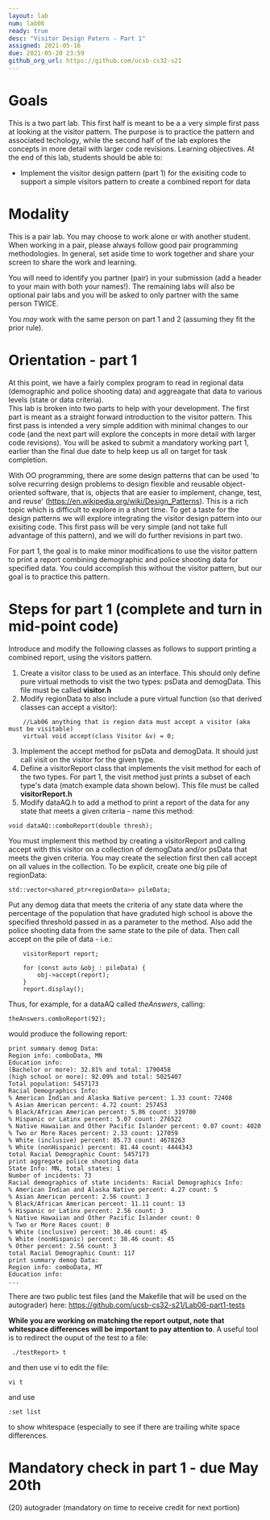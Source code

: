 ```yaml
---
layout: lab
num: lab06
ready: true
desc: "Visitor Design Patern - Part 1"
assigned: 2021-05-16
due: 2021-05-20 23:59
github_org_url: https://github.com/ucsb-cs32-s21
---
```


Goals
=====

This is a two part lab.  This first half is meant to be a a very simple first pass at looking at the visitor pattern.  The purpose is to practice the pattern and associated techology, while the second half of the lab explores the concepts in more detail with larger code revisions.  Learning objectives. At the end of this lab, students should be able to:

-  Implement the visitor design pattern (part 1) for the exisiting code to support a simple visitors pattern to create a combined report for data


Modality
============
This is a pair lab.  You may choose to work alone or with another student.  When working in a pair, please always follow good pair programming methodologies.  In general, set aside time to work together and share your screen to share the work and learning.  

You will need to identify you partner (pair) in your submission (add a header to your main with both your names!).  The remaining labs will also be optional pair labs and you will be asked to only partner with the same person TWICE.  

You *may* work with the same person on part 1 and 2 (assuming they fit the prior rule).

Orientation - part 1
============
At this point, we have a fairly complex program to read in regional data (demographic and police shooting data) and aggreagate that data to various levels (state or data criteria).  
This lab is broken into two parts to help with your development.  The first part is meant as a straight forward introduction to the visitor pattern.  This first pass is intended a very simple addition with minimal changes to our code (and the next part will explore the concepts in more detail with larger code revisions). You will be asked to submit a mandatory working part 1, earlier than the final due date to help keep us all on target for task completion.

With OO programming, there are some design patterns that can be used 'to solve recurring design problems to design flexible and reusable object-oriented software, that is, objects that are easier to implement, change, test, and reuse' (https://en.wikipedia.org/wiki/Design_Patterns).  This is a rich topic which is difficult to explore in a short time.  To get a taste for the design patterns we will explore integrating the visitor design pattern into our exisiting code.  This first pass will be very simple (and not take full advantage of this pattern), and we will do further revisions in part two.

For part 1, the goal is to make minor modifications to use the visitor pattern to print a report combining demographic and police shooting data for specified data.  You could accomplish this without the visitor pattern, but our goal is to practice this pattern.

Steps for part 1 (complete and turn in mid-point code)
============
Introduce and modify the following classes as follows to support printing a combined report, using the visitors pattern.
1) Create a visitor class to be used as an interface.  This should only define pure virtual methods to visit the two types: psData and demogData.  This file must be called **visitor.h**
2) Modify regionData to also include a pure virtual function (so that derived classes can accept a visitor):
```
    //Lab06 anything that is region data must accept a visitor (aka must be visitable)
    virtual void accept(class Visitor &v) = 0;
```
3) Implement the accept method for psData and demogData.  It should just call visit on the visitor for the given type.
4) Define a visitorReport class that implements the visit method for each of the two types.  For part 1, the visit method just prints a subset of each type's data (match example data shown below).  This file must be called **visitorReport.h**
5) Modify dataAQ.h to add a method to print a report of the data for any state that meets a given criteria - name this method:
```
void dataAQ::comboReport(double thresh);
```
You must implement this method by creating a visitorReport and calling accept with this visitor on a collection of demogData and/or psData that meets the given criteria. You may create the selection first then call accept on all values in the collection.  To be explicit, create one big pile of regionData:
```
std::vector<shared_ptr<regionData>> pileData;
```
Put any demog data that meets the criteria of any state data where the percentage of the population that have graduted high school is above the specified threshold passed in as a parameter to the method.  Also add the police shooting data from the same state to the pile of data.  Then call accept on the pile of data - i.e.:
```
    visitorReport report;

    for (const auto &obj : pileData) {
        obj->accept(report);
    }
    report.display();
 ```

Thus, for example, for a dataAQ called *theAnswers*, calling:
```
theAnswers.comboReport(92);
```
would produce the following report:
```
print summary demog Data:
Region info: comboData, MN
Education info:
(Bachelor or more): 32.81% and total: 1790458
(high school or more): 92.09% and total: 5025407
Total population: 5457173
Racial Demographics Info: 
% American Indian and Alaska Native percent: 1.33 count: 72408
% Asian American percent: 4.72 count: 257453
% Black/African American percent: 5.86 count: 319700
% Hispanic or Latinx percent: 5.07 count: 276522
% Native Hawaiian and Other Pacific Islander percent: 0.07 count: 4020
% Two or More Races percent: 2.33 count: 127059
% White (inclusive) percent: 85.73 count: 4678263
% White (nonHispanic) percent: 81.44 count: 4444343
total Racial Demographic Count: 5457173
print aggregate police shooting data 
State Info: MN, total states: 1
Number of incidents: 73
Racial demographics of state incidents: Racial Demographics Info: 
% American Indian and Alaska Native percent: 4.27 count: 5
% Asian American percent: 2.56 count: 3
% Black/African American percent: 11.11 count: 13
% Hispanic or Latinx percent: 2.56 count: 3
% Native Hawaiian and Other Pacific Islander count: 0
% Two or More Races count: 0
% White (inclusive) percent: 38.46 count: 45
% White (nonHispanic) percent: 38.46 count: 45
% Other percent: 2.56 count: 3
total Racial Demographic Count: 117
print summary demog Data:
Region info: comboData, MT
Education info:
...
```

There are two public test files (and the Makefile that will be used on the autograder) here: https://github.com/ucsb-cs32-s21/Lab06-part1-tests

**While you are working on matching the report output, note that whitespace differences will be important to pay attention to**. A useful tool is to redirect the ouput of the test to a file:
```
 ./testReport> t
```
and then use vi to edit the file:
```
vi t
```
and use
```
:set list
```
to show whitespace (especially to see if there are trailing white space differences.

Mandatory check in part 1 - due May 20th
============
(20) autograder (mandatory on time to receive credit for next portion)
